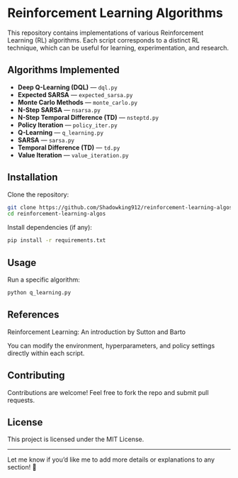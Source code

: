 # Reinforcement Learning Algorithms

This repository contains implementations of various Reinforcement Learning (RL) algorithms. Each script corresponds to a distinct RL technique, which can be useful for learning, experimentation, and research.

## Algorithms Implemented

- **Deep Q-Learning (DQL)** — `dql.py`
- **Expected SARSA** — `expected_sarsa.py`
- **Monte Carlo Methods** — `monte_carlo.py`
- **N-Step SARSA** — `nsarsa.py`
- **N-Step Temporal Difference (TD)** — `nsteptd.py`
- **Policy Iteration** — `policy_iter.py`
- **Q-Learning** — `q_learning.py`
- **SARSA** — `sarsa.py`
- **Temporal Difference (TD)** — `td.py`
- **Value Iteration** — `value_iteration.py`

## Installation

Clone the repository:

```bash
git clone https://github.com/Shadowking912/reinforcement-learning-algos.git
cd reinforcement-learning-algos
```

Install dependencies (if any):

```bash
pip install -r requirements.txt
```

## Usage

Run a specific algorithm:

```bash
python q_learning.py
```

## References 

Reinforcement Learning: An introduction by Sutton and Barto


You can modify the environment, hyperparameters, and policy settings directly within each script.

## Contributing

Contributions are welcome! Feel free to fork the repo and submit pull requests.

## License

This project is licensed under the MIT License.

---

Let me know if you’d like me to add more details or explanations to any section! 🚀

